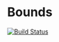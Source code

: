 # Bounds

[![Build Status](https://travis-ci.org/sjkelly/Bounds.jl.svg?branch=master)](https://travis-ci.org/sjkelly/Bounds.jl)
